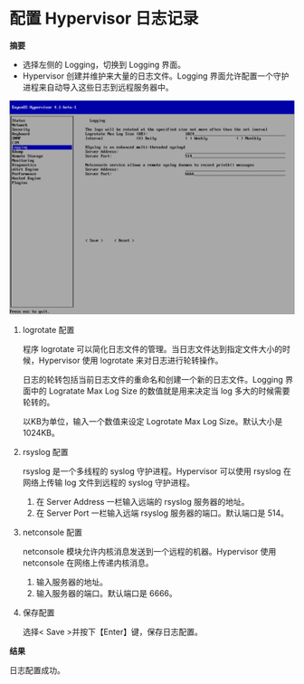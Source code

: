 # 配置 Hypervisor 日志记录

**摘要**

* 选择左侧的 Logging，切换到 Logging 界面。
* Hypervisor 创建并维护来大量的日志文件。Logging 界面允许配置一个守护进程来自动导入这些日志到远程服务器中。

![node_logging](../images/node_logging.png)

1. logrotate 配置

   程序 logrotate 可以简化日志文件的管理。当日志文件达到指定文件大小的时候，Hypervisor 使用 logrotate 来对日志进行轮转操作。

   日志的轮转包括当前日志文件的重命名和创建一个新的日志文件。Logging 界面中的 Logratate Max Log Size 的数值就是用来决定当 log 多大的时候需要轮转的。

   以KB为单位，输入一个数值来设定 Logrotate Max Log Size。默认大小是1024KB。

2. rsyslog 配置

   rsyslog 是一个多线程的 syslog 守护进程。Hypervisor 可以使用 rsyslog 在网络上传输 log 文件到远程的 syslog 守护进程。

   1. 在 Server Address 一栏输入远端的 rsyslog 服务器的地址。
   1. 在 Server Port 一栏输入远端 rsyslog 服务器的端口。默认端口是 514。

3. netconsole 配置

   netconsole 模块允许内核消息发送到一个远程的机器。Hypervisor 使用 netconsole 在网络上传递内核消息。

   1. 输入服务器的地址。
   1. 输入服务器的端口。默认端口是 6666。

4. 保存配置

   选择&lt; Save &gt;并按下【Enter】键，保存日志配置。

**结果**

日志配置成功。

